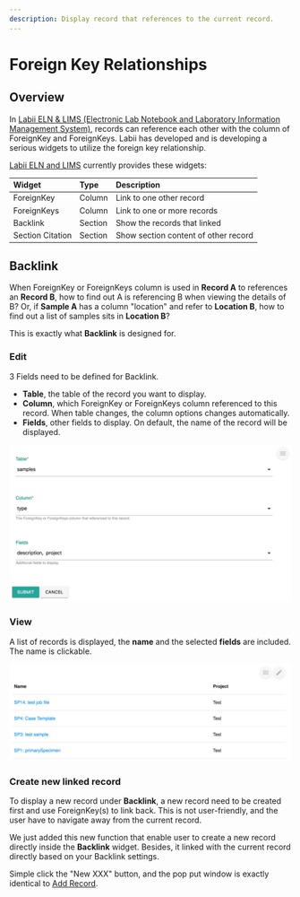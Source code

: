 ```yaml
---
description: Display record that references to the current record.
---
```


# Foreign Key Relationships

## Overview

In [Labii ELN & LIMS \(Electronic Lab Notebook and Laboratory Information Management System\)](https://www.labii.com), records can reference each other with the column of ForeignKey and ForeignKeys. Labii has developed and is developing a serious widgets to utilize the foreign key relationship.

[Labii ELN and LIMS](https://www.labii.com/) currently provides these widgets:

| Widget | Type | Description |
| :--- | :--- | :--- |
| ForeignKey | Column | Link to one other record |
| ForeignKeys | Column | Link to one or more records |
| Backlink | Section | Show the records that linked |
| Section Citation | Section | Show section content of other record |

## Backlink

When ForeignKey or ForeignKeys column is used in **Record A** to references an **Record B**, how to find out A is referencing B when viewing the details of B? Or, if **Sample A** has a column "location" and refer to **Location B**, how to find out a list of samples sits in **Location B**?

This is exactly what **Backlink** is designed for.

### Edit

3 Fields need to be defined for Backlink. 

* **Table**, the table of the record you want to display.
* **Column**, which ForeignKey or ForeignKeys column referenced to this record. When table changes, the column options changes automatically. 
* **Fields**, other fields to display. On default, the name of the record will be displayed. 

![Edit view of widget Backlink](../.gitbook/assets/widgets-backlink-edit.png)

### View

A list of records is displayed, the **name** and the selected **fields** are included. The name is clickable.

![Read-only view of widget Backlink](../.gitbook/assets/widgets-backlink-view.png)

### Create new linked record

To display a new record under **Backlink**, a new record need to be created first and use ForeignKey\(s\) to link back. This is not user-friendly, and the user have to navigate away from the current record. 

We just added this new function that enable user to create a new record directly inside the **Backlink** widget. Besides, it linked with the current record directly based on your Backlink settings. 

Simple click the "New XXX" button, and the pop put window is exactly identical to [Add Record](../eln-and-lims/add-record.md).

